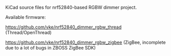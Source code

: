 KiCad source files for nrf52840-based RGBW dimmer project.

Available firmware:

https://github.com/vke/nrf52840_dimmer_rgbw_thread (Thread/OpenThread)

https://github.com/vke/nrf52840_dimmer_rgbw_zigbee (ZigBee, incomplete due to a lot of bugs in ZBOSS ZigBee SDK)
